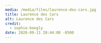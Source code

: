 ```yaml
---
media: /media/files/laurence-des-cars.jpg
title: Laurence des Cars
alt: Laurence des Cars
credit:
  - sophie-boegly
date: 2020-09-11 20:44:00 -0500
---
```

